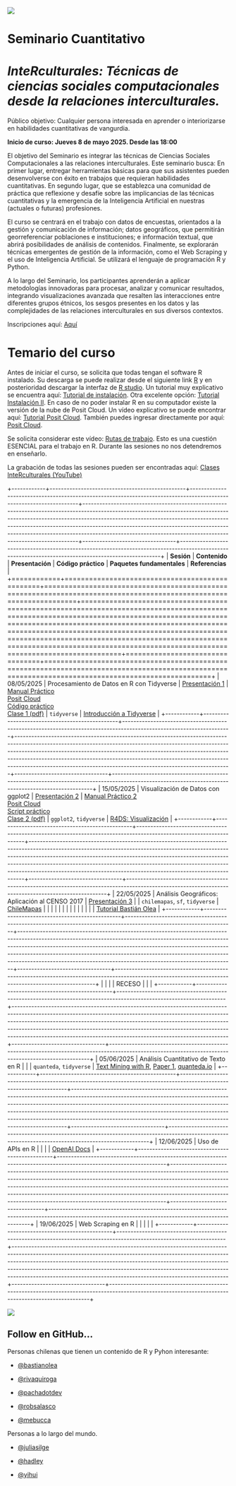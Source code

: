 ![](img/interculturales2.png)

# Seminario Cuantitativo

# ***InteRculturales:** Técnicas de ciencias sociales computacionales desde la relaciones interculturales.*

Público objetivo: Cualquier persona interesada en aprender o interiorizarse en habilidades cuantitativas de vangurdia.

**Inicio de curso: Jueves 8 de mayo 2025. Desde las 18:00**

El objetivo del Seminario es integrar las técnicas de Ciencias Sociales Computacionales a las relaciones interculturales. Este seminario busca: En primer lugar, entregar herramientas básicas para que sus asistentes pueden desenvolverse con éxito en trabajos que requieran habilidades cuantitativas. En segundo lugar, que se establezca una comunidad de práctica que reflexione y desafíe sobre las implicancias de las técnicas cuantitativas y la emergencia de la Inteligencia Artificial en nuestras (actuales o futuras) profesiones.

El curso se centrará en el trabajo con datos de encuestas, orientados a la gestión y comunicación de información; datos geográficos, que permitirán georreferenciar poblaciones e instituciones; e información textual, que abrirá posibilidades de análisis de contenidos. Finalmente, se explorarán técnicas emergentes de gestión de la información, como el Web Scraping y el uso de Inteligencia Artificial. Se utilizará el lenguaje de programación R y Python.

A lo largo del Seminario, los participantes aprenderán a aplicar metodologías innovadoras para procesar, analizar y comunicar resultados, integrando visualizaciones avanzada que resalten las interacciones entre diferentes grupos étnicos, los sesgos presentes en los datos y las complejidades de las relaciones interculturales en sus diversos contextos.

Inscripciones aquí: [Aquí](https://forms.cloud.microsoft/r/10cuEygf00)

# Temario del curso

Antes de iniciar el curso, se solicita que todas tengan el software R instalado. Su descarga se puede realizar desde el siguiente link [R](https://cran.r-project.org/bin/windows/base/) y en posterioridad descargar la interfaz de [R studio](https://posit.co/download/rstudio-desktop/). Un tutorial muy explicativo se encuentra aquí: [Tutorial de instalación](https://www.youtube.com/watch?v=RtkCAKXsVbw&t=204s). Otra excelente opción: [Tutorial Instalación II](https://bastianolea.rbind.io/blog/r_introduccion/instalar_r/). En caso de no poder instalar R en su computador existe la versión de la nube de Posit Cloud. Un vídeo explicativo se puede encontrar aquí: [Tutorial Posit Cloud](https://www.youtube.com/watch?v=hZuCmgoSGzM). También puedes ingresar directamente por aquí: [Posit Cloud](https://posit.cloud/).

Se solicita considerar este vídeo: [Rutas de trabajo](https://www.youtube.com/watch?v=gWcmdA_uGVY). Esto es una cuestión ESENCIAL para el trabajo en R. Durante las sesiones no nos detendremos en enseñarlo.

La grabación de todas las sesiones pueden ser encontradas aquí: [Clases InteRculturales (YouTube)](https://youtube.com/playlist?list=PL8V8dGNnJoBQUQ0lXLNRAtuDXb3UCZ9NX&si=Q6AmGrO4gpyabDlW)

+------------+------------------------------------------------+--------------------------------------------------------------------------------------------------------------------+----------------------------------------------------------------------------------------------------------------------------------------------------------------------------------------------------------------------------------------------------------------------------------------------------------------------------------------------------------------------------------------------------+---------------------------------+-----------------------------------------------------------------------------------------------------------------------------------------------------+
| **Sesión** | **Contenido**                                  | **Presentación**                                                                                                   | **Código práctico**                                                                                                                                                                                                                                                                                                                                                                                | **Paquetes fundamentales**      | **Referencias**                                                                                                                                     |
+============+================================================+====================================================================================================================+====================================================================================================================================================================================================================================================================================================================================================================================================+=================================+=====================================================================================================================================================+
| 08/05/2025 | Procesamiento de Datos en R con Tidyverse      | [Presentación 1](https://centrociir.github.io/interculturales/clases/clase1/pres/presentacion-1.html)              | [Manual Práctico](https://centrociir.github.io/interculturales/clases/clase1/clase_1.html) <br> [Posit Cloud](https://posit.cloud/content/10310196) <br> [Código práctico](https://github.com/centrociir/interculturales/blob/main/clases/clase1/practico/practico_1.R) <br> [Clase 1 (pdf)](https://github.com/centrociir/interculturales/blob/main/clases/clase1/interculturales_1.pdf)          | `tidyverse`                     | [Introducción a Tidyverse](https://r4ds.had.co.nz/tidy-data.html)                                                                                   |
+------------+------------------------------------------------+--------------------------------------------------------------------------------------------------------------------+----------------------------------------------------------------------------------------------------------------------------------------------------------------------------------------------------------------------------------------------------------------------------------------------------------------------------------------------------------------------------------------------------+---------------------------------+-----------------------------------------------------------------------------------------------------------------------------------------------------+
| 15/05/2025 | Visualización de Datos con ggplot2             | [Presentación 2](https://centrociir.github.io/interculturales/clases/clase2/presentacion/presentacion-2.html)      | [Manual Práctico 2](https://centrociir.github.io/interculturales/clases/clase2/practico/practico2.html) <br> [Posit Cloud](https://posit.cloud/content/10365718) <br> [Script práctico](https://github.com/centrociir/interculturales/blob/main/clases/clase2/script_practico.R) <br> [Clase 2 (pdf)](https://github.com/centrociir/interculturales/blob/main/clases/clase2/interculturales_2.pdf) | `ggplot2`, `tidyverse`          | [R4DS: Visualización](https://r4ds.had.co.nz/data-visualisation.html)                                                                               |
+------------+------------------------------------------------+--------------------------------------------------------------------------------------------------------------------+----------------------------------------------------------------------------------------------------------------------------------------------------------------------------------------------------------------------------------------------------------------------------------------------------------------------------------------------------------------------------------------------------+---------------------------------+-----------------------------------------------------------------------------------------------------------------------------------------------------+
| 22/05/2025 | Análisis Geográficos: Aplicación al CENSO 2017 | [Presentación 3](https://centrociir.github.io/interculturales/clases/clase3/presentacion/presentacion_clase3.html) |                                                                                                                                                                                                                                                                                                                                                                                                    | `chilemapas`, `sf`, `tidyverse` | [ChileMapas](https://github.com/juanmiguelsr/chilemapas)                                                                                            |
|            |                                                |                                                                                                                    |                                                                                                                                                                                                                                                                                                                                                                                                    |                                 |                                                                                                                                                     |
|            |                                                |                                                                                                                    |                                                                                                                                                                                                                                                                                                                                                                                                    |                                 | [Tutorial Bastián Olea](https://rpubs.com/bastimapache/mapa_urbano_rm)                                                                              |
+------------+------------------------------------------------+--------------------------------------------------------------------------------------------------------------------+----------------------------------------------------------------------------------------------------------------------------------------------------------------------------------------------------------------------------------------------------------------------------------------------------------------------------------------------------------------------------------------------------+---------------------------------+-----------------------------------------------------------------------------------------------------------------------------------------------------+
|            |                                                |                                                                                                                    | RECESO                                                                                                                                                                                                                                                                                                                                                                                             |                                 |                                                                                                                                                     |
+------------+------------------------------------------------+--------------------------------------------------------------------------------------------------------------------+----------------------------------------------------------------------------------------------------------------------------------------------------------------------------------------------------------------------------------------------------------------------------------------------------------------------------------------------------------------------------------------------------+---------------------------------+-----------------------------------------------------------------------------------------------------------------------------------------------------+
| 05/06/2025 | Análisis Cuantitativo de Texto en R            |                                                                                                                    |                                                                                                                                                                                                                                                                                                                                                                                                    | `quanteda`, `tidyverse`         | [Text Mining with R](https://www.tidytextmining.com), [Paper 1](https://doi.org/10.1080/19312458.2017.1387238), [quanteda.io](https://quanteda.io/) |
+------------+------------------------------------------------+--------------------------------------------------------------------------------------------------------------------+----------------------------------------------------------------------------------------------------------------------------------------------------------------------------------------------------------------------------------------------------------------------------------------------------------------------------------------------------------------------------------------------------+---------------------------------+-----------------------------------------------------------------------------------------------------------------------------------------------------+
| 12/06/2025 | Uso de APIs en R                               |                                                                                                                    |                                                                                                                                                                                                                                                                                                                                                                                                    |                                 | [OpenAI Docs](https://platform.openai.com/docs/)                                                                                                    |
+------------+------------------------------------------------+--------------------------------------------------------------------------------------------------------------------+----------------------------------------------------------------------------------------------------------------------------------------------------------------------------------------------------------------------------------------------------------------------------------------------------------------------------------------------------------------------------------------------------+---------------------------------+-----------------------------------------------------------------------------------------------------------------------------------------------------+
| 19/06/2025 | Web Scraping en R                              |                                                                                                                    |                                                                                                                                                                                                                                                                                                                                                                                                    |                                 |                                                                                                                                                     |
+------------+------------------------------------------------+--------------------------------------------------------------------------------------------------------------------+----------------------------------------------------------------------------------------------------------------------------------------------------------------------------------------------------------------------------------------------------------------------------------------------------------------------------------------------------------------------------------------------------+---------------------------------+-----------------------------------------------------------------------------------------------------------------------------------------------------+

![](img/sticker_ciir_rosa_v2.png)

## Follow en GitHub...

Personas chilenas que tienen un contenido de R y Pyhon interesante:

-   [\@bastianolea](https://github.com/bastianolea)

-   [\@rivaquiroga](https://github.com/rivaquiroga/)

-   [\@pachadotdev](https://github.com/pachadotdev)

-   [\@robsalasco](https://github.com/robsalasco)

-   [\@mebucca](https://github.com/mebucca)

Personas a lo largo del mundo.

-   [\@juliasilge](https://github.com/)

-   [\@hadley](https://github.com/hadley)

-   [\@yihui](https://github.com/yihui)
